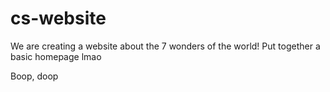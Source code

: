 # cs-website


We are creating a website about the 7 wonders of the world! 
Put together a basic homepage lmao





Boop, doop

